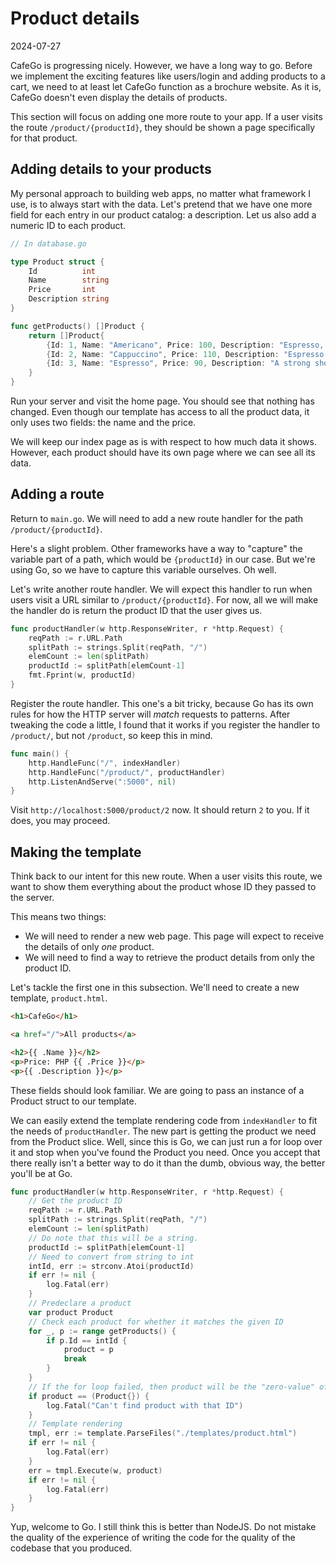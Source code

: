# Product details

2024-07-27

CafeGo is progressing nicely. However, we have a long way to go. Before we implement the exciting features like users/login and adding products to a cart, we need to at least let CafeGo function as a brochure website. As it is, CafeGo doesn't even display the details of products.

This section will focus on adding one more route to your app. If a user visits the route `/product/{productId}`, they should be shown a page specifically for that product.

## Adding details to your products

My personal approach to building web apps, no matter what framework I use, is to always start with the data. Let's pretend that we have one more field for each entry in our product catalog: a description. Let us also add a numeric ID to each product.

```go
// In database.go

type Product struct {
	Id          int
	Name        string
	Price       int
	Description string
}

func getProducts() []Product {
	return []Product{
		{Id: 1, Name: "Americano", Price: 100, Description: "Espresso, diluted for a lighter experience"},
		{Id: 2, Name: "Cappuccino", Price: 110, Description: "Espresso with steamed milk"},
		{Id: 3, Name: "Espresso", Price: 90, Description: "A strong shot of coffee"},
	}
}
```

Run your server and visit the home page. You should see that nothing has changed. Even though our template has access to all the product data, it only uses two fields: the name and the price.

We will keep our index page as is with respect to how much data it shows. However, each product should have its own page where we can see all its data.

## Adding a route

Return to `main.go`. We will need to add a new route handler for the path `/product/{productId}`.

Here's a slight problem. Other frameworks have a way to "capture" the variable part of a path, which would be `{productId}` in our case. But we're using Go, so we have to capture this variable ourselves. Oh well.

Let's write another route handler. We will expect this handler to run when users visit a URL similar to `/product/{productId}`. For now, all we will make the handler do is return the product ID that the user gives us.

```go
func productHandler(w http.ResponseWriter, r *http.Request) {
	reqPath := r.URL.Path
	splitPath := strings.Split(reqPath, "/")
	elemCount := len(splitPath)
	productId := splitPath[elemCount-1]
	fmt.Fprint(w, productId)
}
```

Register the route handler. This one's a bit tricky, because Go has its own rules for how the HTTP server will _match_ requests to patterns. After tweaking the code a little, I found that it works if you register the handler to `/product/`, but not `/product`, so keep this in mind.

```go
func main() {
	http.HandleFunc("/", indexHandler)
	http.HandleFunc("/product/", productHandler)
	http.ListenAndServe(":5000", nil)
}
```

Visit `http://localhost:5000/product/2` now. It should return `2` to you. If it does, you may proceed.

## Making the template

Think back to our intent for this new route. When a user visits this route, we want to show them everything about the product whose ID they passed to the server.

This means two things:

- We will need to render a new web page. This page will expect to receive the details of only _one_ product.
- We will need to find a way to retrieve the product details from only the product ID.

Let's tackle the first one in this subsection. We'll need to create a new template, `product.html`.

```html
<h1>CafeGo</h1>

<a href="/">All products</a>

<h2>{{ .Name }}</h2>
<p>Price: PHP {{ .Price }}</p>
<p>{{ .Description }}</p>
```

These fields should look familiar. We are going to pass an instance of a Product struct to our template.

We can easily extend the template rendering code from `indexHandler` to fit the needs of `productHandler`. The new part is getting the product we need from the Product slice. Well, since this is Go, we can just run a for loop over it and stop when you've found the Product you need. Once you accept that there really isn't a better way to do it than the dumb, obvious way, the better you'll be at Go.

```go
func productHandler(w http.ResponseWriter, r *http.Request) {
	// Get the product ID
	reqPath := r.URL.Path
	splitPath := strings.Split(reqPath, "/")
	elemCount := len(splitPath)
	// Do note that this will be a string.
	productId := splitPath[elemCount-1]
	// Need to convert from string to int
	intId, err := strconv.Atoi(productId)
	if err != nil {
		log.Fatal(err)
	}
	// Predeclare a product
	var product Product
	// Check each product for whether it matches the given ID
	for _, p := range getProducts() {
		if p.Id == intId {
			product = p
			break
		}
	}
	// If the for loop failed, then product will be the "zero-value" of the Product struct
	if product == (Product{}) {
		log.Fatal("Can't find product with that ID")
	}
	// Template rendering
	tmpl, err := template.ParseFiles("./templates/product.html")
	if err != nil {
		log.Fatal(err)
	}
	err = tmpl.Execute(w, product)
	if err != nil {
		log.Fatal(err)
	}
}
```

Yup, welcome to Go. I still think this is better than NodeJS. Do not mistake the quality of the experience of writing the code for the quality of the codebase that you produced.
